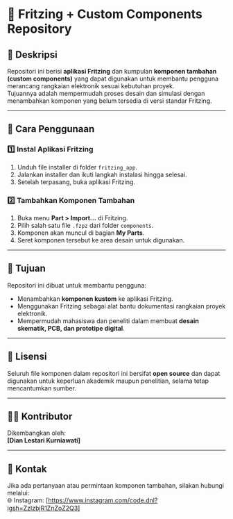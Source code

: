 # 🧩 Fritzing + Custom Components Repository

## 📘 Deskripsi
Repositori ini berisi **aplikasi Fritzing** dan kumpulan **komponen tambahan (custom components)** yang dapat digunakan untuk membantu pengguna merancang rangkaian elektronik sesuai kebutuhan proyek.  
Tujuannya adalah mempermudah proses desain dan simulasi dengan menambahkan komponen yang belum tersedia di versi standar Fritzing.
 
---

## 🧭 Cara Penggunaan

### 1️⃣ Instal Aplikasi Fritzing
1. Unduh file installer di folder `fritzing_app`.
2. Jalankan installer dan ikuti langkah instalasi hingga selesai.
3. Setelah terpasang, buka aplikasi Fritzing.

### 2️⃣ Tambahkan Komponen Tambahan
1. Buka menu **Part > Import...** di Fritzing.  
2. Pilih salah satu file `.fzpz` dari folder `components`.
3. Komponen akan muncul di bagian **My Parts**.
4. Seret komponen tersebut ke area desain untuk digunakan.

---

## 🧩 Tujuan
Repositori ini dibuat untuk membantu pengguna:
- Menambahkan **komponen kustom** ke aplikasi Fritzing.
- Menggunakan Fritzing sebagai alat bantu dokumentasi rangkaian proyek elektronik.
- Mempermudah mahasiswa dan peneliti dalam membuat **desain skematik, PCB, dan prototipe digital**.

---

## 📜 Lisensi
Seluruh file komponen dalam repositori ini bersifat **open source** dan dapat digunakan untuk keperluan akademik maupun penelitian, selama tetap mencantumkan sumber.

---

## 👨‍💻 Kontributor
Dikembangkan oleh:  
**[Dian Lestari Kurniawati]**  

---

## 💬 Kontak
Jika ada pertanyaan atau permintaan komponen tambahan, silakan hubungi melalui:    
🌐 Instagram: [https://www.instagram.com/code.dnl?igsh=ZzIzbjR1ZnZoZ2Q3]
